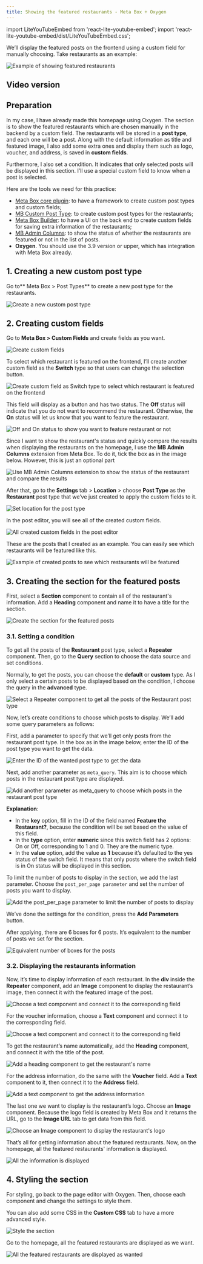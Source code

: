 ```yaml
---
title: Showing the featured restaurants - Meta Box + Oxygen
---
```

import LiteYouTubeEmbed from 'react-lite-youtube-embed';
import 'react-lite-youtube-embed/dist/LiteYouTubeEmbed.css';


We’ll display the featured posts on the frontend using a custom field for manually choosing. Take restaurants as an example:

![Example of showing featured restaurants ](https://i.imgur.com/5u7QYM9.png)

## Video version

<LiteYouTubeEmbed id='GZ8dFWAhnXA' />

## Preparation

In my case, I have already made this homepage using Oxygen. The section is to show the featured restaurants which are chosen manually in the backend by a custom field. The restaurants will be stored in a **post type**, and each one will be a post. Along with the default information as title and featured image, I also add some extra ones and display them such as logo, voucher, and address, is saved in **custom fields**.

Furthermore, I also set a condition. It indicates that only selected posts will be displayed in this section. I’ll use a special custom field to know when a post is selected.

Here are the tools we need for this practice:

* [Meta Box core plugin](https://metabox.io/): to have a framework to create custom post types and custom fields;
* [MB Custom Post Type](https://metabox.io/plugins/custom-post-type/): to create custom post types for the restaurants;
* [Meta Box Builder](https://metabox.io/plugins/meta-box-builder/): to have a UI on the back end to create custom fields for saving extra information of the restaurants;
* [MB Admin Columns](https://metabox.io/plugins/mb-admin-columns/): to show the status of whether the restaurants are featured or not in the list of posts.
* **Oxygen**. You should use the 3.9 version or upper, which has integration with Meta Box already.

## 1. Creating a new custom post type

Go to** Meta Box > Post Types** to create a new post type for the restaurants.

![Create a new custom post type](https://i.imgur.com/J971WAs.png)

## 2. Creating custom fields

Go to **Meta Box > Custom Fields** and create fields as you want.

![Create custom fields](https://i.imgur.com/BHG0wDo.png)

To select which restaurant is featured on the frontend, I’ll create another custom field as the **Switch** type so that users can change the selection button.

![Create custom field as Switch type to select which restaurant is featured on the frontend](https://i.imgur.com/Mr1qsiG.png)

This field will display as a button and has two status. The **Off** status will indicate that you do not want to recommend the restaurant. Otherwise, the **On** status will let us know that you want to feature the restaurant.

![Off and On status to show you want to feature restaurant or not](https://i.imgur.com/RPBme1A.png)

Since I want to show the restaurant's status and quickly compare the results when displaying the restaurants on the homepage, I use the **MB Admin Columns** extension from Meta Box. To do it, tick the box as in the image below. However, this is just an optional part

![Use MB Admin Columns extension to show the status of the restaurant and compare the results](https://i.imgur.com/PZUWCYs.png)

After that, go to the **Settings** tab > **Location** > choose **Post Type** as the **Restaurant** post type that we’ve just created to apply the custom fields to it.

![Set location for the post type ](https://i.imgur.com/6txnpzB.png)

In the post editor, you will see all of the created custom fields.

![All created custom fields in the post editor](https://i.imgur.com/OEQLG3l.png)

These are the posts that I created as an example. You can easily see which restaurants will be featured like this.

![Example of created posts to see which restaurants will be featured](https://i.imgur.com/qI2RZfk.png)

## 3. Creating the section for the featured posts

First, select a **Section** component to contain all of the restaurant's information. Add a **Heading** component and name it to have a title for the section.

![Create the section for the featured posts](https://i.imgur.com/1RadUWF.png)

### 3.1. Setting a condition

To get all the posts of the **Restaurant** post type, select a **Repeater** component. Then, go to the **Query** section to choose the data source and set conditions.

Normally, to get the posts, you can choose the **default** or **custom** type. As I only select a certain posts to be displayed based on the condition, I choose the query in the **advanced** type.

![Select a Repeater component to get all the posts of the Restaurant post type](https://i.imgur.com/56WjHRI.png)

Now, let’s create conditions to choose which posts to display. We’ll add some query parameters as follows:

First, add a parameter to specify that we’ll get only posts from the restaurant post type. In the box as in the image below, enter the ID of the post type you want to get the data.

![Enter the ID of the wanted post type to get the data](https://i.imgur.com/gefnfAE.png)

Next, add another parameter as `meta_query`. This aim is to choose which posts in the restaurant post type are displayed.

![Add another parameter as meta_query to choose which posts in the restaurant post type](https://i.imgur.com/9dgat9w.png)

**Explanation**:

* In the **key** option, fill in the ID of the field named **Feature the Restaurant?**, because the condition will be set based on the value of this field.
* In the **type** option, enter **numeric** since this switch field has 2 options: On or Off, corresponding to 1 and 0. They are the numeric type.
* In the **value** option, add the value as **1** because it’s defaulted to the yes status of the switch field. It means that only posts where the switch field is in On status will be displayed in this section.

To limit the number of posts to display in the section, we add the last parameter. Choose the `post_per_page parameter` and set the number of posts you want to display.

![Add the post_per_page parameter to limit the number of posts to display ](https://i.imgur.com/1YXSJi4.png)

We’ve done the settings for the condition, press the **Add Parameters** button.

After applying, there are 6 boxes for 6 posts. It’s equivalent to the number of posts we set for the section.

![Equivalent number of boxes for the posts ](https://i.imgur.com/hfC2d2H.png)

### 3.2. Displaying the restaurants information

Now, it’s time to display information of each restaurant. In the **div** inside the **Repeater** component, add an **Image** component to display the restaurant’s image, then connect it with the featured image of the post.

![Choose a text component and connect it to the corresponding field](https://i.imgur.com/wjnVBty.png)

For the voucher information, choose a **Text** component and connect it to the corresponding field.

![Choose a text component and connect it to the corresponding field](https://i.imgur.com/lgm6Ybz.gif)

To get the restaurant’s name automatically, add the **Heading** component, and connect it with the title of the post.

![Add a heading component to get the restaurant's name](https://i.imgur.com/fBjvwKO.gif)

For the address information, do the same with the **Voucher** field. Add a **Text** component to it, then connect it to the **Address** field.

![Add a text component to get the address information](https://i.imgur.com/r5FcAHS.gif)

The last one we want to display is the restaurant’s logo. Choose an **Image** component. Because the logo field is created by Meta Box and it returns the URL, go to the **Image URL** tab to get data from this field.

![Choose an Image component to display the restaurant's logo](https://i.imgur.com/y9FhJjD.gif)

That’s all for getting information about the featured restaurants. Now, on the homepage, all the featured restaurants' information is displayed.

![All the information is displayed](https://i.imgur.com/o9MDqBS.png)

## 4. Styling the section

For styling, go back to the page editor with Oxygen. Then, choose each component and change the settings to style them.

You can also add some CSS in the **Custom CSS** tab to have a more advanced style.

![Style the section](https://i.imgur.com/wj2TehN.png)

Go to the homepage, all the featured restaurants are displayed as we want.

![All the featured restaurants are displayed as wanted](https://i.imgur.com/5u7QYM9.png)

